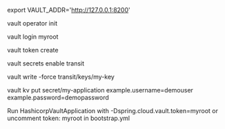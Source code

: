 

export VAULT_ADDR='http://127.0.0.1:8200'

vault operator init

vault login
    myroot
    
vault token create

vault secrets enable transit

vault write -force transit/keys/my-key
    
vault kv put secret/my-application example.username=demouser example.password=demopassword

Run HashicorpVaultApplication with -Dspring.cloud.vault.token=myroot
or uncomment token: myroot in bootstrap.yml